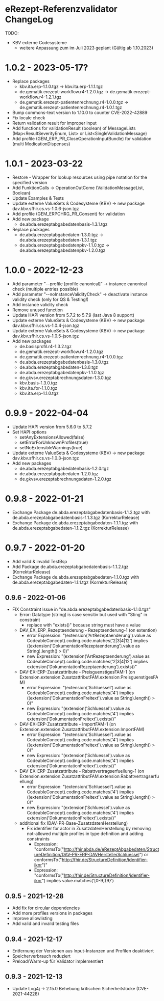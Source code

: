 # eRezept-Referenzvalidator ChangeLog

TODO:
  - KBV externe Codesysteme
    - weitere Anpassung zum im Juli 2023 geplant (Gültig ab 1.10.2023)
    
# 1.0.2 - 2023-05-17?
- Replace packages
  - kbv.ita.erp-1.1.0.tgz -> kbv.ita.erp-1.1.1.tgz
  - de.gematik.erezept-workflow.r4-1.2.0.tgz -> de.gematik.erezept-workflow.r4-1.2.1.tgz
  - de.gematik.erezept-patientenrechnung.r4-1.0.0.tgz -> de.gematik.erezept-patientenrechnung.r4-1.0.1.tgz
- Bump commons-text version to 1.10.0 to counter CVE-2022-42889
- Fix locale check
- Return validation result for improper input 
- Add functions for validationResult (boolean) of MessageLists (Map<ResultSeverityEnum, List<SingleValidationMessage>> or List<SingleValidationMessage)
- Add profile (GEM_ERP_PR_CloseOperationInputBundle) for validation (multi MedicationDispenses)

# 1.0.1 - 2023-03-22
- Restore - Wrapper for lookup resources using pipe notation for the specified version
- Add FunktionCalls -> OperationOutCome (ValidationMessageList, Boolean) 
- Update Examples & Tests
- Update externe ValueSets & Codesysteme (KBV) -> new package dav.kbv.sfhir.cs.vs-1.0.6-json.tgz
- Add profile (GEM_ERPCHRG_PR_Consent) for validation
- Add new package
  - de.abda.erezeptabgabedatenbasis-1.3.1.tgz
- Replace packages
  - de.abda.erezeptabgabedaten-1.3.0.tgz -> de.abda.erezeptabgabedaten-1.3.1.tgz
  - de.abda.erezeptabgabedatenpkv-1.1.0.tgz -> de.abda.erezeptabgabedatenpkv-1.2.0.tgz

# 1.0.0 - 2022-12-23
- Add parameter "--profile [profile canonical]" -> instance canonical check (multiple entries possible)
- Add parameter "--noInstanceValidityCheck" -> deactivate instance validity check (only for QS & Testing!)
- Add instance validity check
- Remove unused function
- Update HAPI version from 5.7.2 to 5.7.9 (last Java 8 support)
- Update externe ValueSets & Codesysteme (KBV) -> new package dav.kbv.sfhir.cs.vs-1.0.4-json.tgz
- Update externe ValueSets & Codesysteme (KBV) -> new package dav.kbv.sfhir.cs.vs-1.0.5-json.tgz
- Add new packages
  - de.basisprofil.r4-1.3.2.tgz
  - de.gematik.erezept-workflow.r4-1.2.0.tgz
  - de.gematik.erezept-patientenrechnung.r4-1.0.0.tgz
  - de.abda.erezeptabgabedatenbasis-1.3.0.tgz
  - de.abda.erezeptabgabedaten-1.3.0.tgz
  - de.abda.erezeptabgabedatenpkv-1.1.0.tgz
  - de.gkvsv.erezeptabrechnungsdaten-1.3.0.tgz
  - kbv.basis-1.3.0.tgz
  - kbv.ita.for-1.1.0.tgz
  - kbv.ita.erp-1.1.0.tgz

# 0.9.9 - 2022-04-04
- Update HAPI version from 5.6.0 to 5.7.2
- Set HAPI options
  - setAnyExtensionsAllowed(false)
  - setErrorForUnknownProfiles(true)
  - setNoExtensibleWarnings(true)
- Update externe ValueSets & Codesysteme (KBV) -> new package dav.kbv.sfhir.cs.vs-1.0.3-json.tgz
- Add new packages 
  - de.abda.erezeptabgabedatenbasis-1.2.0.tgz
  - de.abda.erezeptabgabedaten-1.2.0.tgz
  - de.gkvsv.erezeptabrechnungsdaten-1.2.0.tgz


# 0.9.8 - 2022-01-21
- Exchange Package de.abda.erezeptabgabedatenbasis-1.1.2.tgz with de.abda.erezeptabgabedatenbasis-1.1.3.tgz (KorrekturRelease) 
- Exchange Package de.abda.erezeptabgabedaten-1.1.1.tgz with de.abda.erezeptabgabedaten-1.1.2.tgz (KorrekturRelease)

# 0.9.7 - 2022-01-20
- Add valid & invalid TestBsp
- Add Package de.abda.erezeptabgabedatenbasis-1.1.2.tgz (KorrekturRelease)
- Exchange Package de.abda.erezeptabgabedaten-1.1.0.tgz with de.abda.erezeptabgabedaten-1.1.1.tgz (KorrekturRelease)

## 0.9.6 - 2022-01-06
- FIX Constraint Issue in "de.abda.erezeptabgabedatenbasis-1.1.0.tgz"
  - Error: Datatype (string) is case sensitiv but used with "Sting" in constraint
    - replace with "exists()" because string must have a value
  - DAV_EX_ERP_Rezeptaenderung - Rezeptaenderung-1 (on extention)
    - error Expression: "(extension('ArtRezeptaenderung').value as CodeableConcept).coding.code.matches('2|3|4|12') implies ((extension('DokumentationRezeptaenderung').value as String).length() > 0)"
    - new Expression: "(extension('ArtRezeptaenderung').value as CodeableConcept).coding.code.matches('2|3|4|12') implies extension('DokumentationRezeptaenderung').exists()"
  - DAV-EX-ERP-Zusatzattribute - PreisguenstigesFAM-1 (on Extension.extension:ZusatzattributFAM.extension:PreisguenstigesFAM)
    - error Expression: "(extension('Schluessel').value as CodeableConcept).coding.code.matches('4') implies ((extension('DokumentationFreitext').value as String).length() > 0)"
    - new Expression: "(extension('Schluessel').value as CodeableConcept).coding.code.matches('4') implies extension('DokumentationFreitext').exists()"
  - DAV-EX-ERP-Zusatzattribute - ImportFAM-1 (on Extension.extension:ZusatzattributFAM.extension:ImportFAM)
    - error Expression: "(extension('Schluessel').value as CodeableConcept).coding.code.matches('4') implies ((extension('DokumentationFreitext').value as String).length() > 0)"
    - new Expression: "(extension('Schluessel').value as CodeableConcept).coding.code.matches('4') implies extension('DokumentationFreitext').exists()"
  - DAV-EX-ERP-Zusatzattribute - Rabattvertragserfuellung-1 (on Extension.extension:ZusatzattributFAM.extension:Rabattvertragserfuellung)
    - error Expression: "(extension('Schluessel').value as CodeableConcept).coding.code.matches('4') implies ((extension('DokumentationFreitext').value as String).length() > 0)"
    - new Expression: "(extension('Schluessel').value as CodeableConcept).coding.code.matches('4') implies extension('DokumentationFreitext').exists()"
  + additional fix (DAV-PR-Base-ZusatzdatenHerstellung)
    - Fix identifier for actor in ZusatzdatenHerstellung by removing not-allowed multiple profiles in type definition and adding constraints
      - Expression: "conformsTo("http://fhir.abda.de/eRezeptAbgabedaten/StructureDefinition/DAV-PR-ERP-DAVHerstellerSchluessel") or conformsTo("http://fhir.de/StructureDefinition/identifier-iknr")"
      - Expression: "conformsTo("http://fhir.de/StructureDefinition/identifier-iknr") implies value.matches('[0-9]{9}')

## 0.9.5 - 2021-12-28
- Add fix for circular dependencies
- Add more profiles versions in packages
- Improve allowlisting
- Add valid and invalid testing files

## 0.9.4 - 2021-12-17
- Entfernung der Versionen aus Input-Instanzen und Profilen deaktiviert
- Speicherverbrauch reduziert
- Preload/Warm-up für Validator implementiert

## 0.9.3 - 2021-12-13
- Update Log4j -> 2.15.0 Behebung kritischen Sicherheitslücke (CVE-2021-44228)
